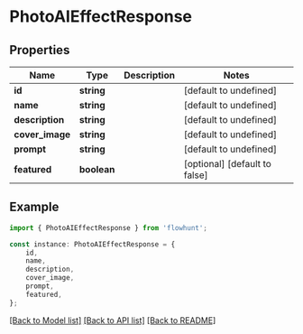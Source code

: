 # PhotoAIEffectResponse


## Properties

Name | Type | Description | Notes
------------ | ------------- | ------------- | -------------
**id** | **string** |  | [default to undefined]
**name** | **string** |  | [default to undefined]
**description** | **string** |  | [default to undefined]
**cover_image** | **string** |  | [default to undefined]
**prompt** | **string** |  | [default to undefined]
**featured** | **boolean** |  | [optional] [default to false]

## Example

```typescript
import { PhotoAIEffectResponse } from 'flowhunt';

const instance: PhotoAIEffectResponse = {
    id,
    name,
    description,
    cover_image,
    prompt,
    featured,
};
```

[[Back to Model list]](../README.md#documentation-for-models) [[Back to API list]](../README.md#documentation-for-api-endpoints) [[Back to README]](../README.md)
